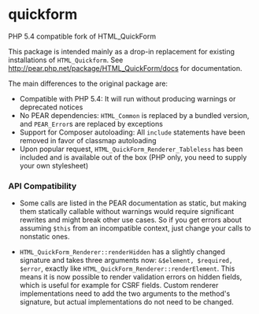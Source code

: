 quickform
=========

PHP 5.4 compatible fork of HTML_QuickForm

This package is intended mainly as a drop-in replacement for existing installations of `HTML_Quickform`. See http://pear.php.net/package/HTML_QuickForm/docs for documentation.

The main differences to the original package are:

 - Compatible with PHP 5.4: It will run without producing warnings or deprecated notices
 - No PEAR dependencies: `HTML_Common` is replaced by a bundled version, and `PEAR_Error`s are replaced by exceptions
 - Support for Composer autoloading: All `include` statements have been removed in favor of classmap autoloading
 - Upon popular request, `HTML_QuickForm_Renderer_Tableless` has been included and is available out of the box (PHP only, you need
   to supply your own stylesheet)

### API Compatibility

 - Some calls are listed in the PEAR documentation as static, but making them statically callable without warnings would require significant rewrites and might break other use cases. So if you get errors about assuming `$this` from an incompatible context, just change your calls to nonstatic ones.

  - `HTML_QuickForm_Renderer::renderHidden` has a slightly changed signature and takes three arguments now: `&$element, $required, $error`, exactly like `HTML_QuickForm_Renderer::renderElement`. This means it is now possible to render validation errors on hidden fields, which is useful for example for CSRF fields. Custom renderer implementations need to add the two arguments to the method's signature, but actual implementations do not need to be changed.
